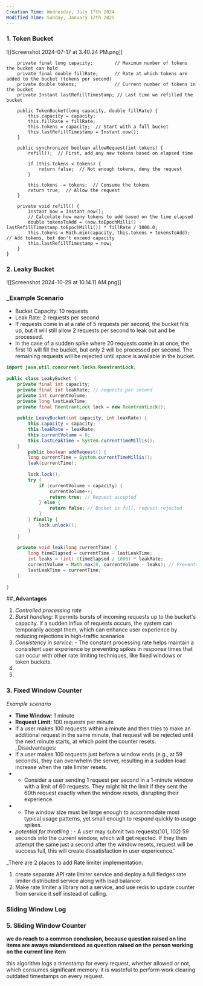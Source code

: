```yaml
---
Creation Time: Wednesday, July 17th 2024
Modified Time: Sunday, January 12th 2025
---
```


### 1. Token Bucket
![[Screenshot 2024-07-17 at 3.40.24 PM.png]]

```public class TokenBucket {
    private final long capacity;        // Maximum number of tokens the bucket can hold
    private final double fillRate;      // Rate at which tokens are added to the bucket (tokens per second)
    private double tokens;              // Current number of tokens in the bucket
    private Instant lastRefillTimestamp; // Last time we refilled the bucket

    public TokenBucket(long capacity, double fillRate) {
        this.capacity = capacity;
        this.fillRate = fillRate;
        this.tokens = capacity;  // Start with a full bucket
        this.lastRefillTimestamp = Instant.now();
    }

    public synchronized boolean allowRequest(int tokens) {
        refill();  // First, add any new tokens based on elapsed time

        if (this.tokens < tokens) {
            return false;  // Not enough tokens, deny the request
        }

        this.tokens -= tokens;  // Consume the tokens
        return true;  // Allow the request
    }

    private void refill() {
        Instant now = Instant.now();
        // Calculate how many tokens to add based on the time elapsed
        double tokensToAdd = (now.toEpochMilli() - lastRefillTimestamp.toEpochMilli()) * fillRate / 1000.0;
        this.tokens = Math.min(capacity, this.tokens + tokensToAdd);  // Add tokens, but don't exceed capacity
        this.lastRefillTimestamp = now;
    }
}
```


### 2. Leaky Bucket
![[Screenshot 2024-10-29 at 10.14.11 AM.png]]

### _Example Scenario

- Bucket Capacity: 10 requests
- Leak Rate: 2 requests per second
- If requests come in at a rate of 5 requests per second, the bucket fills up, but it will still allow 2 requests per second to leak out and be processed.
- In the case of a sudden spike where 20 requests come in at once, the first 10 will fill the bucket, but only 2 will be processed per second. The remaining requests will be rejected until space is available in the bucket.
```java
import java.util.concurrent.locks.ReentrantLock;  
  
public class LeakyBucket {  
    private final int capacity;  
    private final int leakRate; // requests per second  
    private int currentVolume;  
    private long lastLeakTime;  
    private final ReentrantLock lock = new ReentrantLock();  
  
    public LeakyBucket(int capacity, int leakRate) {  
        this.capacity = capacity;  
        this.leakRate = leakRate;  
        this.currentVolume = 0;  
        this.lastLeakTime = System.currentTimeMillis();  
    }
        public boolean addRequest() {  
        long currentTime = System.currentTimeMillis();  
        leak(currentTime);  
  
        lock.lock();  
        try {  
            if (currentVolume < capacity) {  
                currentVolume++;  
                return true; // Request accepted  
            } else {  
                return false; // Bucket is full, request rejected  
            }  
        } finally {  
            lock.unlock();  
        }  
    }  
  
    private void leak(long currentTime) {  
        long timeElapsed = currentTime - lastLeakTime;  
        int leaks = (int) (timeElapsed / 1000) * leakRate;  
        currentVolume = Math.max(0, currentVolume - leaks); // Prevents underflow  
        lastLeakTime = currentTime;  
    }  
  
}
```
##**_Advantages**
1. _Controlled processing rate_
2. _Burst handling:_ It permits bursts of incoming requests up to the bucket's capacity. If a sudden influx of requests occurs, the system can temporarily accept them, which can enhance user experience by reducing rejections in high-traffic scenarios
3. _Consistency in service:_ - The constant processing rate helps maintain a consistent user experience by preventing spikes in response times that can occur with other rate limiting techniques, like fixed windows or token buckets.
4. 
5.  
### 3. Fixed Window Counter
_Example scenario_

- **Time Window**: 1 minute
- **Request Limit**: 100 requests per minute
- If a user makes 100 requests within a minute and then tries to make an additional request in the same minute, that request will be rejected until the next minute starts, at which point the counter resets.
_Disadvantages:
- If a user makes 100 requests just before a window ends (e.g., at 59 seconds), they can overwhelm the server, resulting in a sudden load increase when the rate limiter resets.
- - Consider a user sending 1 request per second in a 1-minute window with a limit of 60 requests. They might hit the limit if they sent the 60th request exactly when the window resets, disrupting their experience.
- - The window size must be large enough to accommodate most typical usage patterns, yet small enough to respond quickly to usage spikes.
- _potential for throtlling_ : - A user may submit two requests(101, 102) 59 seconds into the current window, which will get rejected. If they then attempt the same just a second after the window resets, request will be success full, this will create dissatisfaction in user expericence.'

_There are 2 places to add Rate limiter implementation:
1. create separate API rate limiter service and deploy a full fledges rate limiter distributed service along with load balancer.
2. Make rate limiter a library not a service, and use redis to update counter from service it self instead of calling. 

### Sliding Window Log

### 5. Sliding Window Counter

**we do reach to a common conclusion, because question raised on line items are aways miunderstood as question raised on the person working on the current line item**

this algorithm logs a timestamp for every request, whether allowed or not, which consumes significant memory. it is wasteful to perform work clearing outdated timestamps on every request.